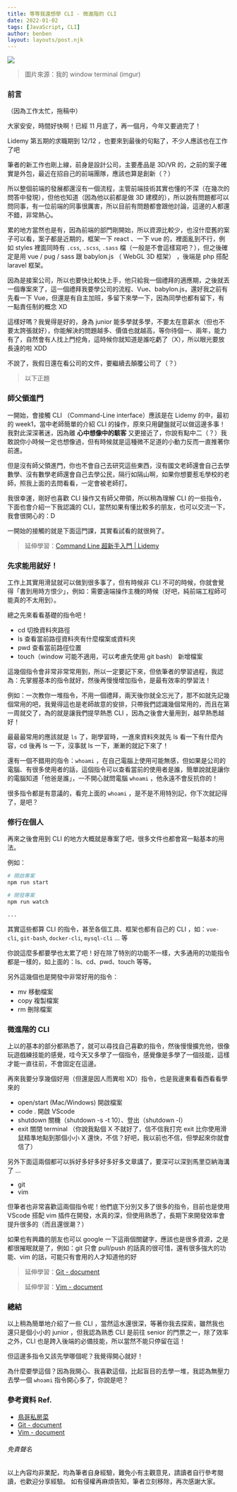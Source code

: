 ```yaml
---
title: 等等我還想學 CLI - 微進階的 CLI
date: 2022-01-02
tags: [JavaScript, CLI]
author: benben
layout: layouts/post.njk
---
```


<!-- summary -->
<!-- 師父領進門，修行在個人，你的 CLI 是否還有在修行？ -->
<!-- summary -->

![](https://i.imgur.com/PfIQ0Lq.png)
> 圖片來源：我的 window terminal (imgur)

### 前言

（因為工作太忙，拖稿中）

大家安安，時間好快啊！已經 11 月底了，再一個月，今年又要過完了！

Lidemy 第五期的求職期到 12/12 ，也要來到最後的句點了，不少人應該也在工作了吧

筆者的新工作也剛上線，前身是設計公司，主要產品是 3D/VR 的，之前的案子確實是外包，最近在招自己的前端團隊，應該也算是創新（？）

所以整個前端的發展都還沒有一個流程，主管前端技術其實也懂的不深（在幾次的問答中發現），但他也知道（因為他以前都是做 3D 建模的），所以說有問題都可以問同事，有一位前端的同事很厲害，所以目前有問題都會跟他討論，這邊的人都還不錯，非常熱心。

累的地方當然也是有，因為前端的部門剛開始，所以資源比較少，也沒什麼舊的案子可以看，案子都是近期的，框架一下 react 、一下 vue 的，裡面亂到不行，例如 styles 裡面同時有 `.css`, `.scss`, `.sass` 檔（一般是不會這樣寫吧？），但之後確定是用 vue / pug / sass 跟 babylon.js （ WebGL 3D 框架） ，後端是 php 搭配 laravel 框架。

因為是接案公司，所以也要快比較快上手，他只給我一個禮拜的適應期，之後就丟一個專案來了，這一個禮拜我要學公司的流程、Vue、babylon.js，還好我之前有先看一下 Vue，但還是有自主加班，多留下來學一下，因為同學也都有留下，有一點責任制的概念 XD

這樣好嗎？我覺得是好的，身為 junior 能多學就多學，不要太在意薪水（但也不要太誇張就好），你能解決的問題越多、價值也就越高，等你待個一、兩年，能力有了，自然會有人找上門挖角，這時候你就知道是誰吃虧了（X），所以眼光要放長遠的啦 XDD

不說了，我假日還在看公司的文件，要繼續去顛覆公司了（？）

> 以下正題

### 師父領進門

一開始，會接觸 CLI （Command-Line interface）應該是在 Lidemy 的中，最初的 week1，當中老師簡單的介紹 CLI 的操作，原來只用鍵盤就可以做這邊多事！我對此深深著迷，因為離 **心中想像中的駭客** 又更接近了，你說有點中二（？）我敢說你小時候一定也想像過，但有時候就是這種微不足道的小動力反而一直推著你前進。

但是沒有師父領進門，你也不會自己去研究這些東西，沒有國文老師還會自己去學數學、沒有數學老師還會自己去學公民，隔行如隔山啊，如果你想要惹毛學校的老師，照我上面的去問看看，一定會被老師打。

我很幸運，剛好也喜歡 CLI 操作又有師父帶領，所以稍為理解 CLI 的一些指令，下面也會介紹一下我認識的 CLI，當然如果有懂比較多的朋友，也可以交流一下，我會很開心的：D

一開始的接觸的就是下面這門課，其實看試看的就很夠了。

> 延伸學習：[Command Line 超新手入門 | Lidemy](https://www.lidemy.com/p/cmd101-command-line)


### 先求能用就好！

工作上其實用滑鼠就可以做到很多事了，但有時候非 CLI 不可的時候，你就會覺得「書到用時方恨少」，例如：需要遠端操作主機的時候（好吧，純前端工程師可能真的不太用到）。

總之先來看看基礎的指令吧！

- cd
  切換資料夾路徑
- ls
  查看當前路徑資料夾有什麼檔案或資料夾
- pwd
  查看當前路徑位置
- touch（window 可能不適用，可以考慮先使用 git bash）
  新增檔案

這幾個指令會非常非常常用到，所以一定要記下來，但依筆者的學習過程，我認為：先掌握基本的指令就好，然後再慢慢增加指令，是最有效率的學習法！

例如：一次教你一堆指令，不用一個禮拜，兩天後你就全忘光了，那不如就先記幾個常用的吧，我覺得這也是老師故意的安排，只帶我們認識幾個常用的，而且在第一周就交了，為的就是讓我們提早熱悉 CLI ，因為之後會大量用到，越早熱悉越好！

最最最常用的應該就是 `ls` 了，剛學習時，一進來資料夾就先 ls 看一下有什麼內容，cd 後再 ls 一下，沒事就 ls 一下，漸漸的就記下來了！

還有一個不錯用的指令：`whoami` ，在自己電腦上使用可能無感，但如果是公司的電腦、有很多使用者的話，這個指令可以查看當前的使用者是誰，簡單說就是讓你的電腦知道「他爸是誰」，一不開心就問電腦 `whoami` ，他永遠不會反抗你的！

很多指令都是有意議的，看完上面的 `whoami` ，是不是不用特別記，你下次就記得了，是吧？

### 修行在個人

再來之後會用到 CLI 的地方大概就是專案了吧，很多文件也都會寫一點基本的用法。

例如：
```bash
# 開啟專案
npm run start

# 開發專案
npm run watch

...
```

其實這些都算 CLI 的指令，甚至各個工具、框架也都有自己的 CLI ，如：`vue-cli`, `git-bash`, `docker-cli`, `mysql-cli` ... 等

你說這麼多都要學也太累了吧！好在除了特別的功能不一樣，大多通用的功能指令都是一樣的，如上面的：ls、cd、pwd、touch 等等。

另外這幾個也是開發中非常好用的指令：

- mv
  移動檔案
- copy
  複製檔案
- rm
  刪除檔案

### 微進階的 CLI

上以的基本的部分都熟悉了，就可以尋找自己喜歡的指令，然後慢慢擴充他，很像玩遊戲練技能的感覺，哇今天又多學了一個指令，感覺像是多學了一個技能，這樣才能一直往前，不會固定在這邊。

再來我要分享幾個好用（但還是因人而異啦 XD）指令，也是我邊東看看西看看學來的

- open/start (Mac/Windows)
  開啟檔案
- code .
  開啟 VScode
- shutdown
  關機（shutdown -s -t 10）、登出（shutdown -l）
- exit
  關閉 terminal （你說我點個 X 不就好了，信不信我打完 exit 比你使用滑鼠精準地點到那個小小 X 還快，不信？好吧，我以前也不信，但學起來你就會信了）

另外下面這兩個都可以拆好多好多好多好多文章講了，要深可以深到馬里亞納海溝了 ...

- git
- vim

但筆者也非常喜歡這兩個指令呢！他們底下分別又多了很多的指令，目前也是使用 VScode 搭配 vim 插件在開發，水真的深，但使用熟悉了，長期下來開發效率會提升很多的（而且還很潮？）

如果也有興趣的朋友也可以 google 一下這兩個關鍵字，應該也是很多資源，之是都很摧眠就是了，例如：git 只會 pull/push 的話真的很可惜，還有很多強大的功能、vim 的話，可能只有會用的人才知道他的好

> 延伸學習：[Git - document](https://git-scm.com/doc)

> 延伸學習：[Vim - document](https://www.vim.org/docs.php)

### 總結

以上稍為簡單地介紹了一些 CLI ，當然這水還很深，等著你我去探索，雖然我也還只是個小小的 junior ，但我認為熟悉 CLI 是前往 senior 的門票之一，除了效率之外，CLI 也是跨入後端的必備技能，所以當然不能只停留在這！

但這邊多指令又該先學哪個呢？我覺得開心就好！

為什麼要學這個？因為我開心、我喜歡這個，比起盲目的去學一堆，我認為無壓力去學一個 `whoami` 指令開心多了，你說是吧？


### 參考資料 Ref.
- [鳥哥私房菜](http://linux.vbird.org/)
- [Git - document](https://git-scm.com/doc)
- [Vim - document](https://www.vim.org/docs.php)

###### 免責聲名
以上內容均非業配，均為筆者自身經驗，難免小有主觀意見，請讀者自行參考閱讀，也歡迎分享經驗。
如有侵權再麻煩告知，筆者立刻移除，再次感謝大家。

